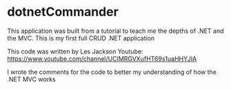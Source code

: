# dotnetCommander
This application was built from a tutorial to teach me the depths of .NET and the MVC. This is my first full CRUD .NET application

This code was written by Les Jackson
Youtube: https://www.youtube.com/channel/UCIMRGVXufHT69s1uaHHYJIA

I wrote the comments for the code to better my understanding of how the .NET MVC works
